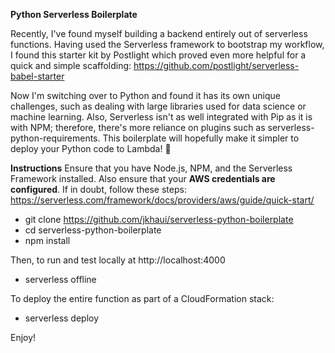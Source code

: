 **Python Serverless Boilerplate**

Recently, I've found myself building a backend entirely out of serverless
functions. Having used the Serverless framework to bootstrap my workflow, 
I found this starter kit by Postlight which proved even more helpful for 
a quick and simple scaffolding: https://github.com/postlight/serverless-babel-starter

Now I'm switching over to Python and found it has its own unique challenges, 
such as dealing with large libraries used for data science or machine learning. 
Also, Serverless isn't as well integrated with Pip as it is with NPM; therefore, 
there's more reliance on plugins such as serverless-python-requirements. 
This boilerplate will hopefully make it simpler to deploy your Python code 
to Lambda! 🚀

**Instructions**
Ensure that you have Node.js, NPM, and the Serverless Framework installed. 
Also ensure that your **AWS credentials are configured**. If in doubt, follow 
these steps: https://serverless.com/framework/docs/providers/aws/guide/quick-start/

- git clone https://github.com/jkhaui/serverless-python-boilerplate
- cd serverless-python-boilerplate
- npm install

Then, to run and test locally at http://localhost:4000
- serverless offline

To deploy the entire function as part of a CloudFormation stack:
- serverless deploy

Enjoy!